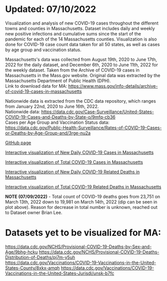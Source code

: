 # Updated: 07/10/2022 <br> 

Visualization and analysis of new COVID-19 cases throughout the different towns and counties in Massachusetts. Dataset includes daily and weekly new positive infections and cumulative sums since the start of the pandemic for each of the 14 Massachusetts counties. Visualization is also done for COVID-19 case count data taken for all 50 states, as well as cases by age group and vaccination status. 

Massachusetts's data was collected from August 19th, 2020 to June 17th, 2022 for the daily dataset, and December 6th, 2020 to June 11th, 2022 for the weekly dataset. Taken from the Archive of COVID-19 cases in Massachusetts in the Mass.gov website. Original data was extracted by the Massachusetts Department of Public Health (DPH).<br>
Link to download data for MA: https://www.mass.gov/info-details/archive-of-covid-19-cases-in-massachusetts<br>

Nationwide data is extracted from the CDC data repository, which ranges from January 22nd, 2020 to June 16th, 2022.<br>
Nationwide data: https://data.cdc.gov/Case-Surveillance/United-States-COVID-19-Cases-and-Deaths-by-State-o/9mfq-cb36<br>
Cases per Age Group and Vaccination Status data: https://data.cdc.gov/Public-Health-Surveillance/Rates-of-COVID-19-Cases-or-Deaths-by-Age-Group-and/3rge-nu2a<br>

[GitHub page](https://juan-varela11.github.io/COVID_Cases_MA_and_Nationwide)

[Interactive visualization of New Daily COVID-19 Cases in Massachusetts](https://juan-varela11.github.io/COVID_Cases_MA_and_Nationwide/MA_covid_cases.html)

[Interactive visualization of Total COVID-19 Cases in Massachusetts](https://juan-varela11.github.io/COVID_Cases_MA_and_Nationwide/MA_tot_covid_cases.html)

[Interactive visualization of New Daily COVID-19 Related Deaths in Massachusetts](https://juan-varela11.github.io/COVID_Cases_MA_and_Nationwide/MA_covid_deaths.html)

[Interactive visualization of Total COVID-19 Related Deaths in Massachusetts](https://juan-varela11.github.io/COVID_Cases_MA_and_Nationwide/MA_tot_covid_deaths.html)

**NOTE (07/09/2022)** - Total count of COVID-19 deaths goes from 23,751 on March 13th, 2022 down to 19,981 on March 14th, 2022 (dip can be seen in plot above). Reason for decrease in total number is unknown, reached out to Dataset owner Brian Lee.

# Datasets yet to be visualized for MA:

https://data.cdc.gov/NCHS/Provisional-COVID-19-Deaths-by-Sex-and-Age/9bhg-hcku
https://data.cdc.gov/NCHS/Provisional-COVID-19-Deaths-Distribution-of-Deaths/pj7m-y5uh
https://data.cdc.gov/Vaccinations/COVID-19-Vaccinations-in-the-United-States-County/8xkx-amqh
https://data.cdc.gov/Vaccinations/COVID-19-Vaccinations-in-the-United-States-Jurisdi/unsk-b7fc
